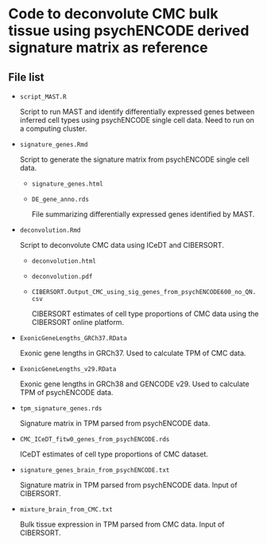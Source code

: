 # Code to deconvolute CMC bulk tissue using psychENCODE derived signature matrix as reference

## File list

- `script_MAST.R`

    Script to run MAST and identify differentially expressed genes between inferred cell types using psychENCODE single cell data. Need to run on a computing cluster.

- `signature_genes.Rmd`

    Script to generate the signature matrix from psychENCODE single cell data.

    - `signature_genes.html`

    - `DE_gene_anno.rds`

        File summarizing differentially expressed genes identified by MAST.

- `deconvolution.Rmd`

    Script to deconvolute CMC data using ICeDT and CIBERSORT.

    - `deconvolution.html`

    - `deconvolution.pdf`

    - `CIBERSORT.Output_CMC_using_sig_genes_from_psychENCODE600_no_QN.csv`
    
        CIBERSORT estimates of cell type proportions of CMC data using the CIBERSORT online platform.

- `ExonicGeneLengths_GRCh37.RData`

    Exonic gene lengths in GRCh37. Used to calculate TPM of CMC data.

- `ExonicGeneLengths_v29.RData`

    Exonic gene lengths in GRCh38 and GENCODE v29. Used to calculate TPM of psychENCODE data.

- `tpm_signature_genes.rds`

    Signature matrix in TPM parsed from psychENCODE data.

- `CMC_ICeDT_fitw0_genes_from_psychENCODE.rds`

    ICeDT estimates of cell type proportions of CMC dataset.

- `signature_genes_brain_from_psychENCODE.txt`

    Signature matrix in TPM parsed from psychENCODE data. Input of CIBERSORT.

- `mixture_brain_from_CMC.txt`

    Bulk tissue expression in TPM parsed from CMC data. Input of CIBERSORT.
